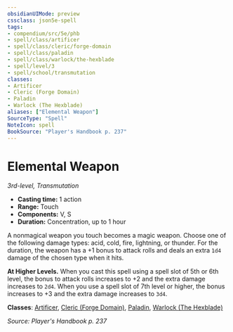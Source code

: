```yaml
---
obsidianUIMode: preview
cssclass: json5e-spell
tags:
- compendium/src/5e/phb
- spell/class/artificer
- spell/class/cleric/forge-domain
- spell/class/paladin
- spell/class/warlock/the-hexblade
- spell/level/3
- spell/school/transmutation
classes:
- Artificer
- Cleric (Forge Domain)
- Paladin
- Warlock (The Hexblade)
aliases: ["Elemental Weapon"]
SourceType: "Spell"
NoteIcon: spell
BookSource: "Player's Handbook p. 237"
---
```

# Elemental Weapon
*3rd-level, Transmutation*  

- **Casting time:** 1 action
- **Range:** Touch
- **Components:** V, S
- **Duration:** Concentration, up to 1 hour

A nonmagical weapon you touch becomes a magic weapon. Choose one of the following damage types: acid, cold, fire, lightning, or thunder. For the duration, the weapon has a +1 bonus to attack rolls and deals an extra `1d4` damage of the chosen type when it hits.

**At Higher Levels.** When you cast this spell using a spell slot of 5th or 6th level, the bonus to attack rolls increases to +2 and the extra damage increases to `2d4`. When you use a spell slot of 7th level or higher, the bonus increases to +3 and the extra damage increases to `3d4`.

**Classes**: [Artificer](/2-Mechanics/CLI/classes/artificer-tce.md), [Cleric (Forge Domain)](/2-Mechanics/CLI/classes/cleric-forge-domain-xge.md), [Paladin](/2-Mechanics/CLI/classes/paladin.md), [Warlock (The Hexblade)](/2-Mechanics/CLI/classes/warlock-the-hexblade-xge.md)

*Source: Player's Handbook p. 237*